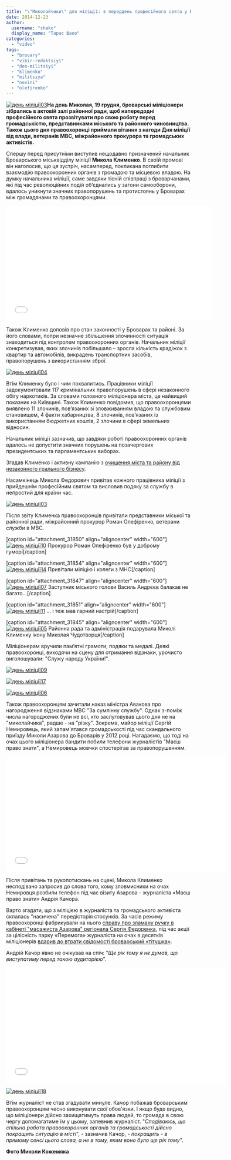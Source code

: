 ```yaml
---
title: "\"Миколайчики\" для міліції: в переддень професійного свята у Броварах вітали стражів порядку"
date: 2014-12-23
author: 
  username: "shako"
  display_name: "Тарас Шако"
categories: 
  - "video"
tags: 
  - "brovary"
  - "vibir-redaktsiyi"
  - "den-militsiyi"
  - "klimenko"
  - "militsiya"
  - "novini"
  - "olefirenko"
---
```


[![день міліції03](https://mpz.brovary.org/wp-content/uploads/2014/12/den-militsiyi03.jpg)](https://mpz.brovary.org/wp-content/uploads/2014/12/den-militsiyi03.jpg)**На день Миколая, 19 грудня, броварські міліціонери зібрались в актовій залі районної ради, щоб напередодні професійного свята прозвітувати про свою роботу перед громадськістю, представниками міського та районного чиновництва. Також цього дня правоохоронці приймали вітання з нагоди Дня міліції від влади, ветеранів МВС, міжрайонного прокурора та громадських активістів.**

Спершу перед присутніми виступив нещодавно призначений начальник Броварського міськвідділу міліції **Микола Клименко**. В своїй промові він наголосив, що ця зустріч, насамперед, покликана поглибити взаємодію правоохоронних органів з громадою та місцевою владою. На думку начальника міліції, саме завдяки тісній співпраці з броварчанами, які під час революційних подій об’єднались у загони самооборони, вдалось уникнути значних правопорушень та протистоянь у Броварах між громадянами та правоохоронцями.

<iframe src="//www.youtube.com/embed/g_ANHzBrKO8" width="560" height="315" frameborder="0" allowfullscreen="allowfullscreen"></iframe>

Також Клименко доповів про стан законності у Броварах та районі. За його словами, попри незначне збільшення злочинності ситуація знаходиться під контролем правоохоронних органів. Начальник міліції конкретизував, яких злочинів побільшало – зросла кількість крадіжок з квартир та автомобілів, викрадень транспортних засобів, правопорушень з використанням зброї.

[![день міліції04](https://mpz.brovary.org/wp-content/uploads/2014/12/den-militsiyi04.jpg)](https://mpz.brovary.org/wp-content/uploads/2014/12/den-militsiyi04.jpg)

Втім Клименку було і чим похвалитись. Працівники міліції задокументовали 117 кримінальних правопорушень в сфері незаконного обігу наркотиків. За словами головного міліціонера міста, це найвищий показник на Київщині. Також Клименко повідомив, що правоохоронцями виявлено 11 злочинів, пов’язаних зі зловживанням владою та службовим становищем, 4 факти хабарництва, 8 злочинів, пов’язаних із використанням бюджетних коштів, 2 злочини в сфері земельних відносин.

Начальник міліції зазначив, що завдяки роботі правоохоронних органів вдалось не допустити значних порушень на позачергових президентських та парламентських виборах.

Згадав Клименко і активну кампанію з [очищення міста та району від незаконного грального бізнесу](https://mpz.brovary.org/ful-hauz-v-monte-karlo-militsiya-prodovzhuye-viluchati-igrovi-avtomati-z-nezakonnih-kazino/).

Насамкінець Микола Федорович привітав кожного працівника міліції з прийдешнім професійним святом та висловив подяку за службу в непростий для країни час.

[![день міліції03](https://mpz.brovary.org/wp-content/uploads/2014/12/den-militsiyi03.jpg)](https://mpz.brovary.org/wp-content/uploads/2014/12/den-militsiyi03.jpg)

Після звіту Клименка правоохоронців привітали представники міської та районної ради, міжрайонний прокурор Роман Олефіренко, ветерани служби в МВС.

\[caption id="attachment\_31850" align="aligncenter" width="600"\][![день міліції10](https://mpz.brovary.org/wp-content/uploads/2014/12/den-militsiyi10.jpg)](https://mpz.brovary.org/wp-content/uploads/2014/12/den-militsiyi10.jpg) Прокурор Роман Олефіренко був у доброму гуморі\[/caption\]

\[caption id="attachment\_31854" align="aligncenter" width="600"\][![день міліції14](https://mpz.brovary.org/wp-content/uploads/2014/12/den-militsiyi14.jpg)](https://mpz.brovary.org/wp-content/uploads/2014/12/den-militsiyi14.jpg) Привітали міліцію і колеги з МНС\[/caption\]

\[caption id="attachment\_31847" align="aligncenter" width="600"\][![день міліції07](https://mpz.brovary.org/wp-content/uploads/2014/12/den-militsiyi07.jpg)](https://mpz.brovary.org/wp-content/uploads/2014/12/den-militsiyi07.jpg) Заступник міського голови Василь Андрєєв балакав не багато...\[/caption\]

\[caption id="attachment\_31851" align="aligncenter" width="600"\][![день міліції11](https://mpz.brovary.org/wp-content/uploads/2014/12/den-militsiyi11.jpg)](https://mpz.brovary.org/wp-content/uploads/2014/12/den-militsiyi11.jpg) ... і теж мав гарний настрій\[/caption\]

\[caption id="attachment\_31845" align="aligncenter" width="600"\][![день міліції05](https://mpz.brovary.org/wp-content/uploads/2014/12/den-militsiyi05.jpg)](https://mpz.brovary.org/wp-content/uploads/2014/12/den-militsiyi05.jpg) Районна рада та адміністрація подарувала Миколі Клименку ікону Миколая Чудотворця\[/caption\]

Міліціонерам вручили пам’ятні грамоти, подяки та медалі. Деякі правоохоронці, виходячи на сцену для отримання відзнаки, урочисто виголошували: "Служу народу України!".

[![день міліції09](https://mpz.brovary.org/wp-content/uploads/2014/12/den-militsiyi09.jpg)](https://mpz.brovary.org/wp-content/uploads/2014/12/den-militsiyi09.jpg)

[![день міліції17](https://mpz.brovary.org/wp-content/uploads/2014/12/den-militsiyi17.jpg)](https://mpz.brovary.org/wp-content/uploads/2014/12/den-militsiyi17.jpg)

[![день міліції06](https://mpz.brovary.org/wp-content/uploads/2014/12/den-militsiyi06.jpg)](https://mpz.brovary.org/wp-content/uploads/2014/12/den-militsiyi06.jpg)

Також правоохоронцям зачитали наказ міністра Авакова про нагородження відзнаками МВС "За сумлінну службу". Однак з-поміж числа нагороджених були не всі, хто заслуговував цього дня не на "миколайчика", радше - на "різку". Зокрема, майор міліції Сергій Немировець, який запам'ятався громадськості під час скандального приїзду Миколи Азарова до Броварів у 2012 році. Нагадаємо, що тоді на очах цього міліціонера бандити побили телефони журналістів "Маєш право знати", а Немировець мовчки спостерігав за правопорушенням.

<iframe width="600" height="315" src="//www.youtube.com/embed/zYBeYO2SEKA" frameborder="0" allowfullscreen></iframe>

Після привітань та рукопотискань на сцені, Микола Клименко несподівано запросив до слова того, кому зловмисники на очах Немировця розбили телефон під час візиту Азарова - журналіста «Маєш право знати» Андрія Качора.

Варто згадати, що з міліцією в журналіста та громадського активіста склалась "насичена" передісторія стосунків. За часів режиму правоохоронці фабрикували на нього [справу про зламану ручку в кабінеті "масажиста Азарова" регіонала Сергія Федоренка](https://mpz.brovary.org/koordinatora-nastupu-viznali-vinnim-u-huliganstvi-za-komentar-telekanalu-tvi-pro-masazhista-azarova-foto-video/), під час акції за цілісність парку «Перемога» журналіста на очах в десятків міліціонерів [вдарив до втрати свідомості броварський «тітушка»](https://mpz.brovary.org/brovarskiy-titushko-viyavivsya-dvichi-sudimim-retsidivistom/).

Андрій Качор явно не очікував на спіч: "_Ще рік тому я не думав, що виступатиму перед такою аудиторією_".

<iframe src="//www.youtube.com/embed/1fttMyZy8Qo" width="600" height="315" frameborder="0" allowfullscreen="allowfullscreen"></iframe>

[![день міліції18](https://mpz.brovary.org/wp-content/uploads/2014/12/den-militsiyi18.jpg)](https://mpz.brovary.org/wp-content/uploads/2014/12/den-militsiyi18.jpg)

Втім журналіст не став згадувати минуле. Качор побажав броварським правоохоронцям чесно виконувати свої обов'язки. І якщо буде видно, що міліціонери дійсно захищатимуть права людей, то громада в свою чергу допомагатиме їм у цьому, запевнив журналіст. "_Сподіваюсь, що спільна робота правоохоронних органів та громадськості дійсно покращить ситуацію в місті_", - зазначив Качор, - _покращить - в прямому сенсі цього слова, а не в тому, яким воно було ще рік тому_".

**Фото Миколи Кожемяка**
